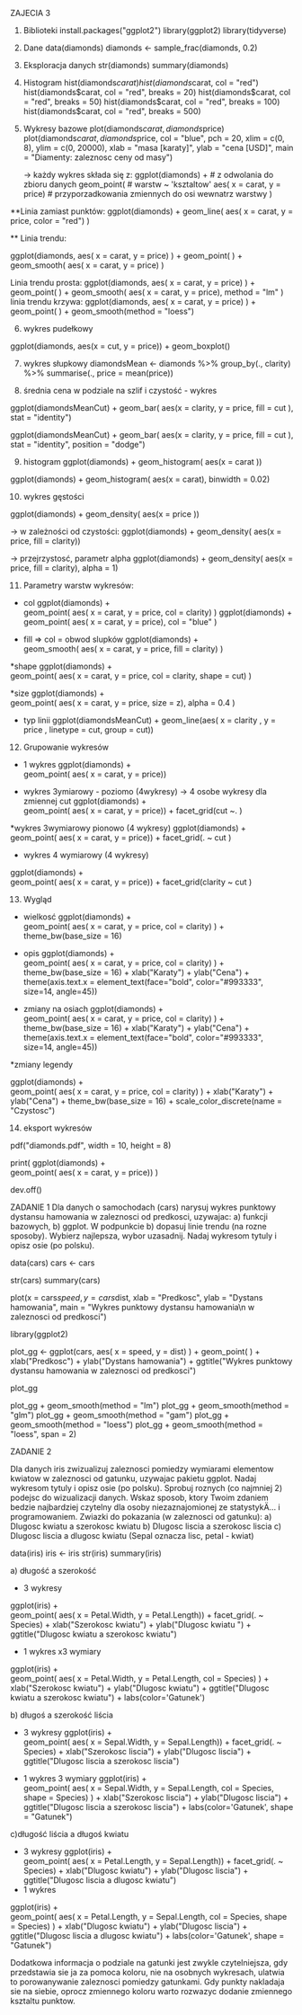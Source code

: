 ZAJECIA 3

1. Biblioteki
install.packages("ggplot2")
library(ggplot2)
library(tidyverse)

2. Dane
data(diamonds)
diamonds <- sample_frac(diamonds, 0.2)

3. Eksploracja danych
str(diamonds)
summary(diamonds)

4. Histogram
hist(diamonds$carat)
hist(diamonds$carat, col = "red")
hist(diamonds$carat, col = "red", breaks = 20)
hist(diamonds$carat, col = "red", breaks = 50)
hist(diamonds$carat, col = "red", breaks = 100)
hist(diamonds$carat, col = "red", breaks = 500)

5. Wykresy bazowe
plot(diamonds$carat, diamonds$price)
plot(diamonds$carat, diamonds$price, col = "blue", pch = 20,
     xlim = c(0, 8), ylim = c(0, 20000), 
     xlab = "masa [karaty]", ylab = "cena [USD]",
     main = "Diamenty: zaleznosc ceny od masy")
     
     -> każdy wykres składa się z:
ggplot(diamonds)   +  # z odwolania do zbioru danych 
geom_point( # warstw ~ 'ksztaltow'
  aes( x = carat, y = price) # przyporzadkowania zmiennych do osi wewnatrz warstwy 
)

**Linia zamiast punktów:
ggplot(diamonds)   +
  geom_line( 
    aes( x = carat, y = price, color = "red") 
  )
  
  ** Linia trendu:
  
  ggplot(diamonds, aes( x = carat, y = price) )   +
  geom_point( ) +
  geom_smooth( 
    aes( x = carat, y = price) 
  )

Linia trendu prosta:
ggplot(diamonds, aes( x = carat, y = price) )   +
  geom_point( ) +
  geom_smooth( 
    aes( x = carat, y = price),
    method = "lm"
  )  
linia trendu krzywa: 
ggplot(diamonds,  aes( x = carat, y = price) ) +
  geom_point( ) +
  geom_smooth(method = "loess") 
  
  6. wykres pudełkowy
  
  ggplot(diamonds, aes(x = cut, y = price)) +
  geom_boxplot()
  
  7. wykres słupkowy
  diamondsMean <- diamonds %>% 
  group_by(., clarity) %>% 
  summarise(., price = mean(price))

8. średnia cena w podziale na szlif i czystość - wykres

ggplot(diamondsMeanCut) + 
  geom_bar( aes(x = clarity, y = price, fill = cut ),
            stat = "identity") 

ggplot(diamondsMeanCut) + 
  geom_bar( aes(x = clarity, y = price, fill = cut ),
            stat = "identity",
            position = "dodge")
                     
9. histogram
ggplot(diamonds) + 
  geom_histogram( aes(x = carat )) 

ggplot(diamonds) + 
  geom_histogram( aes(x = carat), binwidth = 0.02) 
  
  10. wykres gęstości
  
  ggplot(diamonds) + 
  geom_density( aes(x = price )) 
  
  -> w zależności od czystości:
  ggplot(diamonds) + 
  geom_density( aes(x = price, fill = clarity)) 
  
  -> przejrzystosć, parametr alpha
ggplot(diamonds) + 
  geom_density( aes(x = price, fill = clarity), alpha = 1) 
  
  11. Parametry warstw wykresów:
  
 * col
 ggplot(diamonds)   +  
  geom_point( 
    aes( x = carat, y = price,
         col = clarity)
  )
  ggplot(diamonds)   +  
  geom_point( 
    aes( x = carat, y = price), 
    col = "blue"
    )
    
 * fill => col = obwod slupków
 ggplot(diamonds)   +  
  geom_smooth( 
    aes( x = carat, y = price,
         fill = clarity)
  )
  
  *shape
  ggplot(diamonds)   +  
  geom_point( 
    aes( x = carat, y = price,
         col = clarity,
         shape = cut)
  )
  
  *size
  ggplot(diamonds)   +  
  geom_point( 
    aes( x = carat, y = price,
         size = z),
    alpha = 0.4
  )
* typ linii
ggplot(diamondsMeanCut)   +  geom_line(aes( x = clarity , y = price , linetype = cut, group = cut))
  
12. Grupowanie wykresów
* 1 wykres
ggplot(diamonds)   +  
  geom_point( 
    aes( x = carat, y = price)) 

* wykres 3ymiarowy - poziomo (4wykresy) -> 4 osobe wykresy dla zmiennej cut
ggplot(diamonds)   +  
  geom_point( 
    aes( x = carat, y = price)) +
    facet_grid(cut ~. )

*wykres 3wymiarowy pionowo (4 wykresy)
ggplot(diamonds)   +  
  geom_point( 
    aes( x = carat, y = price)) +
  facet_grid(. ~ cut )
  
* wykres 4 wymiarowy (4 wykresy)

ggplot(diamonds)   +  
  geom_point( 
    aes( x = carat, y = price)) +
  facet_grid(clarity ~ cut )
  
  13. Wygląd
  
  * wielkosć
  ggplot(diamonds)   +  
  geom_point( 
    aes( x = carat, y = price,
         col = clarity)
  ) + 
  theme_bw(base_size = 16)
  
  * opis
  ggplot(diamonds)   +  
  geom_point( 
    aes( x = carat, y = price,
         col = clarity)
  ) + 
  theme_bw(base_size = 16) +
  xlab("Karaty") +
  ylab("Cena") +
  theme(axis.text.x = element_text(face="bold", color="#993333", 
                                   size=14, angle=45))
 
 * zmiany na osiach
 ggplot(diamonds)   +  
  geom_point( 
    aes( x = carat, y = price,
         col = clarity)
  ) + 
  theme_bw(base_size = 16) +
  xlab("Karaty") +
  ylab("Cena") +
  theme(axis.text.x = element_text(face="bold", color="#993333", 
                                   size=14, angle=45))
                                   
 *zmiany legendy 
 
 ggplot(diamonds)   +  
  geom_point( 
    aes( x = carat, y = price,
         col = clarity)
  ) + 
  xlab("Karaty") +
  ylab("Cena") +
  theme_bw(base_size = 16)  +
  scale_color_discrete(name = "Czystosc")
  
  14. eksport wykresów
  
  pdf("diamonds.pdf", width = 10, height = 8)

print(
  ggplot(diamonds)   +  
        geom_point( 
          aes( x = carat, y = price))
      )

dev.off()


ZADANIE 1
Dla danych o samochodach (cars) narysuj wykres punktowy dystansu hamowania w zaleznosci od predkosci, uzywajac:
a) funkcji bazowych,
b) ggplot.
W podpunkcie b) dopasuj linie trendu (na rozne sposoby). Wybierz najlepsza, wybor uzasadnij.
Nadaj wykresom tytuly i opisz osie (po polsku).

data(cars)
cars <- cars

str(cars)
summary(cars)

plot(x = cars$speed, y = cars$dist,
     xlab = "Predkosc", ylab = "Dystans hamowania", 
     main = "Wykres punktowy dystansu hamowania\n w zaleznosci od predkosci")

library(ggplot2)

plot_gg <- ggplot(cars, aes( x = speed, y = dist) )   +
  geom_point( ) +
  xlab("Predkosc") +
  ylab("Dystans hamowania") +
  ggtitle("Wykres punktowy dystansu hamowania w zaleznosci od predkosci")

plot_gg


plot_gg + geom_smooth(method = "lm")
plot_gg + geom_smooth(method = "glm")
plot_gg + geom_smooth(method = "gam")
plot_gg + geom_smooth(method = "loess")
plot_gg + geom_smooth(method = "loess", span = 2)


ZADANIE 2

Dla danych iris zwizualizuj zaleznosci pomiedzy wymiarami elementow kwiatow w zaleznosci od gatunku, uzywajac pakietu ggplot.
Nadaj wykresom tytuly i opisz osie (po polsku).
Sprobuj roznych (co najmniej 2) podejsc do wizualizacji danych. 
Wskaz sposob, ktory Twoim zdaniem bedzie najbardziej czytelny dla osoby niezaznajomionej ze statystykÄ… i programowaniem.
Zwiazki do pokazania (w zaleznosci od gatunku):
a) Dlugosc kwiatu a szerokosc kwiatu
b) Dlugosc liscia a szerokosc liscia
c) Dlugosc liscia a dlugosc kwiatu
(Sepal oznacza lisc, petal - kwiat)

data(iris)
iris <- iris
str(iris)
summary(iris)

a) długość a szerokość
* 3 wykresy 

ggplot(iris)   +  
  geom_point( 
    aes( x = Petal.Width, y = Petal.Length)) +
  facet_grid(. ~ Species) +
  xlab("Szerokosc kwiatu") +
  ylab("Dlugosc kwiatu ") +
  ggtitle("Dlugosc kwiatu a szerokosc kwiatu")
  
 * 1 wykres x3 wymiary 
 
  ggplot(iris)   +  
  geom_point( 
    aes( x = Petal.Width, y = Petal.Length,
         col = Species)
  ) +
  xlab("Szerokosc kwiatu") +
  ylab("Dlugosc kwiatu") +
  ggtitle("Dlugosc kwiatu a szerokosc kwiatu") +
  labs(color='Gatunek') 
  
            
 b) długoś a szerokość liścia
 * 3 wykresy
 ggplot(iris)   +  
  geom_point( 
    aes( x = Sepal.Width, y = Sepal.Length)) +
  facet_grid(. ~ Species) +
  xlab("Szerokosc liscia") +
  ylab("Dlugosc liscia") +
  ggtitle("Dlugosc liscia a szerokosc liscia")
  
  * 1 wykres 3 wymiary
  ggplot(iris)   +  
  geom_point( 
    aes( x = Sepal.Width, y = Sepal.Length,
         col = Species, shape = Species)
  ) +
  xlab("Szerokosc liscia") +
  ylab("Dlugosc liscia") +
  ggtitle("Dlugosc liscia a szerokosc liscia") +
  labs(color='Gatunek', shape = "Gatunek") 


c)długość liścia a długoś kwiatu
* 3 wykresy
ggplot(iris)   +  
  geom_point( 
    aes( x = Petal.Length, y = Sepal.Length)) +
  facet_grid(. ~ Species) +
  xlab("Dlugosc kwiatu") +
  ylab("Dlugosc liscia") +
  ggtitle("Dlugosc liscia a dlugosc kwiatu")
* 1 wykres

ggplot(iris)   +  
  geom_point( 
    aes( x = Petal.Length, y = Sepal.Length,
         col = Species, shape = Species)
  ) +
  xlab("Dlugosc kwiatu") +
  ylab("Dlugosc liscia") +
  ggtitle("Dlugosc liscia a dlugosc kwiatu") +
  labs(color='Gatunek', shape = "Gatunek") 
  
  
  Dodatkowa informacja o podziale na gatunki jest zwykle czytelniejsza, 
  gdy przedstawia sie ja za pomoca koloru, nie na osobnych wykresach,
  ulatwia to porowanywanie zaleznosci pomiedzy gatunkami. Gdy punkty nakladaja sie na siebie, oprocz zmiennego koloru
  warto rozwazyc dodanie zmiennego ksztaltu punktow.
  
  
  
